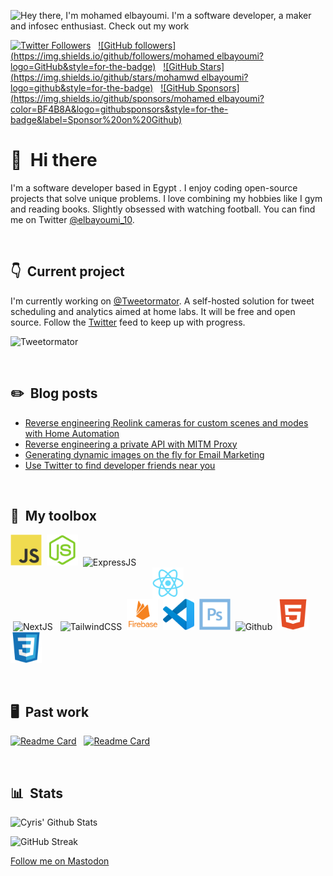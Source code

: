 ![Hey there, I'm mohamed elbayoumi. I'm a software developer, a maker and infosec enthusiast. Check out my work]()

[![Twitter Followers](https://img.shields.io/twitter/follow/elbayoumi_10?color=0E7FC0&logo=twitter&style=for-the-badge&label=Twitter)](http://twitter.com/elbayoumi_10) &nbsp; [![GitHub followers](https://img.shields.io/github/followers/mohamed elbayoumi?logo=GitHub&style=for-the-badge)](https://github.com/El-bayoumi) &nbsp; [![GitHub Stars](https://img.shields.io/github/stars/mohamwd elbayoumi?logo=github&style=for-the-badge)](https://github.com/El-bayoumi) &nbsp; [![GitHub Sponsors](https://img.shields.io/github/sponsors/mohamed elbayoumi?color=BF4B8A&logo=githubsponsors&style=for-the-badge&label=Sponsor%20on%20Github)](https://github.com/El-bayoumi)

# 👋 &nbsp;Hi there

I'm a software developer based in Egypt . I enjoy coding open-source projects that solve unique problems. I love combining my hobbies like I gym and reading books. Slightly obsessed with watching football. You can find me on Twitter [@elbayoumi_10](https://twitter/follow/elbayoumi_10). 


&nbsp;

## 👇 &nbsp;Current project

I'm currently working on [@Tweetormator](https://twitter.com/tweetormator). A self-hosted solution for tweet scheduling and analytics aimed at home labs. It will be free and open source. Follow the [Twitter](https://twitter.com/tweetormator) feed to keep up with progress.

![Tweetormator](/assets/tweetormator.jpg)

&nbsp;

## ✏️ &nbsp;Blog posts

<!-- BLOG-POST-LIST:START -->
- [Reverse engineering Reolink cameras for custom scenes and modes with Home Automation](https://cyris.io/blog/reverse-engineer-reolink)
- [Reverse engineering a private API with MITM Proxy](https://cyris.io/blog/reverse-engineer-api-copy)
- [Generating dynamic images on the fly for Email Marketing](https://cyris.io/blog/canvas-image-generation)
- [Use Twitter to find developer friends near you](https://cyris.io/blog/find-developer-friends)
<!-- BLOG-POST-LIST:END -->

&nbsp;

## 🧰 &nbsp;My toolbox

<img  src="https://raw.githubusercontent.com/devicons/devicon/1119b9f84c0290e0f0b38982099a2bd027a48bf1/icons/javascript/javascript-original.svg" alt="JavaScript" width="50" height="50"/> &nbsp;<img  src="https://raw.githubusercontent.com/devicons/devicon/1119b9f84c0290e0f0b38982099a2bd027a48bf1/icons/nodejs/nodejs-plain.svg" alt="NodeJS" width="50" height="50"/> &nbsp;<img  src="https://github.com/CyrisXD/CyrisXD/raw/master/assets/ExpressJS.png" alt="ExpressJS"/> &nbsp; <img  src="https://raw.githubusercontent.com/devicons/devicon/1119b9f84c0290e0f0b38982099a2bd027a48bf1/icons/react/react-original.svg" alt="ReactJS" width="50" height="50" style="margin:0 auto; display:block;"/> &nbsp;<img  src="https://github.com/CyrisXD/CyrisXD/raw/master/assets/NextJS.png" alt="NextJS"/> &nbsp; <img  src="https://github.com/CyrisXD/CyrisXD/raw/master/assets/TailwindCSS.png" alt="TailwindCSS"/> &nbsp;<img src="https://raw.githubusercontent.com/devicons/devicon/1119b9f84c0290e0f0b38982099a2bd027a48bf1/icons/firebase/firebase-plain-wordmark.svg" alt="Firebase" width="50" height="50"/> &nbsp;<img  src="https://raw.githubusercontent.com/devicons/devicon/1119b9f84c0290e0f0b38982099a2bd027a48bf1/icons/vscode/vscode-original.svg" alt="VSCode" width="50" height="50"/> &nbsp;<img  src="https://raw.githubusercontent.com/devicons/devicon/1119b9f84c0290e0f0b38982099a2bd027a48bf1/icons/photoshop/photoshop-line.svg" alt="Photoshop" width="50" height="50"/> &nbsp;<img  src="https://github.com/CyrisXD/CyrisXD/raw/master/assets/Github.png" alt="Github"/> &nbsp;<img  src="https://raw.githubusercontent.com/devicons/devicon/1119b9f84c0290e0f0b38982099a2bd027a48bf1/icons/html5/html5-plain.svg" alt="HTML5" width="50" height="50"/> &nbsp;<img  src="https://raw.githubusercontent.com/devicons/devicon/1119b9f84c0290e0f0b38982099a2bd027a48bf1/icons/css3/css3-original.svg" alt="CSS3" width="50" height="50"/>

&nbsp;

## 🖥 &nbsp;Past work

[![Readme Card](https://github-readme-stats.vercel.app/api/pin/?username=CyrisXD&repo=Pwnagetty&bg_color=0d1116&title_color=ce09ec&text_color=a4aacb&icon_color=007ec6)](https://github.com/CyrisXD/Pwnagetty) &nbsp; [![Readme Card](https://github-readme-stats.vercel.app/api/pin/?username=CyrisXD&repo=love-lock-card&bg_color=0d1116&title_color=ce09ec&text_color=a4aacb&icon_color=007ec6)](https://github.com/CyrisXD/love-lock-card)

&nbsp;

## 📊 &nbsp;Stats

![Cyris' Github Stats](https://github-readme-stats.vercel.app/api?username=CyrisXD&hide=contribs,prs&show_icons=true&bg_color=0d1116&title_color=ce09ec&text_color=a4aacb&icon_color=007ec6)

![GitHub Streak](https://github-readme-streak-stats.herokuapp.com/?user=CyrisXD&theme=dark&count_private=true&bg_color=0d1116&title_color=ce09ec&text_color=a4aacb&icon_color=007ec6)

<a rel="me" href="https://mastodon.nz/@Sudo_Overflow">Follow me on Mastodon</a>
